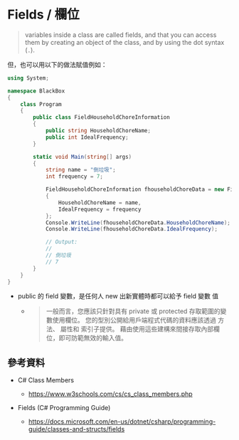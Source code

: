 # Fields / 欄位

> variables inside a class are called fields, and that you can access them by creating an object of the class, and by using the dot syntax (`.`). 

但，也可以用以下的做法賦值例如：

```csharp
using System;

namespace BlackBox
{
    class Program
    {
        public class FieldHouseholdChoreInformation
        {
            public string HouseholdChoreName;
            public int IdealFrequency;
        }

        static void Main(string[] args)
        {
            string name = "倒垃圾";
            int frequency = 7;

            FieldHouseholdChoreInformation fhouseholdChoreData = new FieldHouseholdChoreInformation
            {
                HouseholdChoreName = name,
                IdealFrequency = frequency
            };
            Console.WriteLine(fhouseholdChoreData.HouseholdChoreName);
            Console.WriteLine(fhouseholdChoreData.IdealFrequency);

            // Output:
            //
            // 倒垃圾
            // 7
        }
    }
}
```

* public 的 field 變數，是任何人 new 出新實體時都可以給予 field 變數 值
  * > 一般而言，您應該只針對具有 private 或 protected 存取範圍的變數使用欄位。 您的型別公開給用戶端程式代碼的資料應該透過 方法、 屬性和 索引子提供。 藉由使用這些建構來間接存取內部欄位，即可防範無效的輸入值。


## 參考資料

* C# Class Members
  * https://www.w3schools.com/cs/cs_class_members.php

* Fields (C# Programming Guide)
  * https://docs.microsoft.com/en-us/dotnet/csharp/programming-guide/classes-and-structs/fields